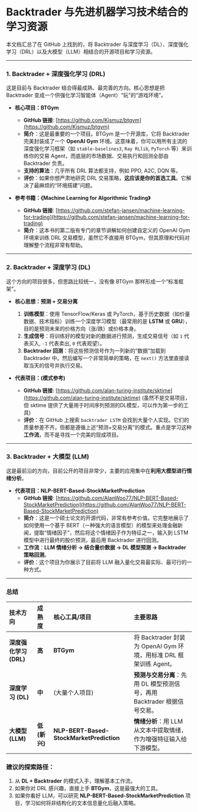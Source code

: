 # Backtrader 与先进机器学习技术结合的学习资源

本文档汇总了在 GitHub 上找到的，将 Backtrader 与深度学习（DL）、深度强化学习（DRL）以及大模型（LLM）相结合的开源项目和学习资源。

---

### 1. Backtrader + 深度强化学习 (DRL)

这是目前与 Backtrader 结合得最成熟、最完善的方向。核心思想是把 Backtrader 变成一个供强化学习智能体（Agent）“玩”的“游戏环境”。

*   **核心项目：BTGym**
    *   **GitHub 链接**: [https://github.com/Kismuz/btgym](https://github.com/Kismuz/btgym)
    *   **简介**：这是最重要的一个项目。BTGym 是一个开源库，它将 Backtrader 完美封装成了一个 **OpenAI Gym** 环境。这意味着，你可以用所有主流的深度强化学习框架（如 `stable-baselines3`, `Ray RLlib`, `PyTorch` 等）来训练你的交易 Agent，而底层的市场数据、交易执行和回测全部由 Backtrader 负责。
    *   **支持的算法**：几乎所有 DRL 算法都支持，例如 PPO, A2C, DQN 等。
    *   **评价**：如果你想严肃地研究 DRL 交易策略，**这应该是你的首选工具**。它解决了最麻烦的“环境搭建”问题。

*   **参考书籍：《Machine Learning for Algorithmic Trading》**
    *   **GitHub 链接**: [https://github.com/stefan-jansen/machine-learning-for-trading](https://github.com/stefan-jansen/machine-learning-for-trading)
    *   **简介**：这本书的第二版有专门的章节讲解如何创建自定义的 OpenAI Gym 环境来训练 DRL 交易模型，虽然它不直接用 BTGym，但其原理和代码对理解整个流程非常有帮助。

---

### 2. Backtrader + 深度学习 (DL)

这个方向的项目很多，但思路比较统一，没有像 BTGym 那样形成一个“标准框架”。

*   **核心思想：预测 + 交易分离**
    1.  **训练模型**：使用 TensorFlow/Keras 或 PyTorch，基于历史数据（如价量数据、技术指标）训练一个深度学习模型（最常用的是 **LSTM** 或 **GRU**），目的是预测未来的价格方向（涨/跌）或价格本身。
    2.  **生成信号**：将训练好的模型对新的数据进行预测，生成交易信号（如 `1` 代表买入, `-1` 代表卖出, `0` 代表观望）。
    3.  **Backtrader 回测**：将这些预测信号作为一列新的“数据”加载到 Backtrader 中。然后编写一个非常简单的策略，在 `next()` 方法里直接读取当天的信号并执行交易。

*   **代表项目：(模式参考)**
    *   **GitHub 链接**: [https://github.com/alan-turing-institute/sktime](https://github.com/alan-turing-institute/sktime) (虽然不是交易项目，但 sktime 提供了大量用于时间序列预测的DL模型，可以作为第一步的工具)
    *   **评价**：在 GitHub 上搜索 `backtrader LSTM` 会找到大量个人实现。它们的质量参差不齐，但都是遵循上述“预测+交易分离”的模式。重点是学习这种**工作流**，而不是寻找一个完美的现成项目。

---

### 3. Backtrader + 大模型 (LLM)

这是最前沿的方向，目前公开的项目非常少，主要的应用集中在**利用大模型进行情绪分析**。

*   **代表项目：NLP-BERT-Based-StockMarketPrediction**
    *   **GitHub 链接**: [https://github.com/AlanWoo77/NLP-BERT-Based-StockMarketPrediction](https://github.com/AlanWoo77/NLP-BERT-Based-StockMarketPrediction)
    *   **简介**：这是一个硕士论文的开源代码，非常有参考价值。它完整地展示了如何使用一个基于 BERT（一种强大的语言模型）的模型来处理金融新闻，提取“情绪因子”，然后将这个情绪因子作为特征之一，输入到 LSTM 模型中进行最终的股价预测，最后用 Backtrader 进行回测。
    *   **工作流**：**LLM 情绪分析 → 结合量价数据 → DL 模型预测 → Backtrader 策略回测**。
    *   **评价**：这个项目为你展示了目前将 LLM 融入量化交易最实际、最可行的一种方式。

---

### 总结

| 技术方向 | 成熟度 | 核心工具/项目 | 主要思路 |
| :--- | :--- | :--- | :--- |
| **深度强化学习 (DRL)** | **高** | **BTGym** | 将 Backtrader 封装为 OpenAI Gym 环境，用标准 DRL 框架训练 Agent。 |
| **深度学习 (DL)** | **中** | (大量个人项目) | **预测与交易分离**：先用 DL 模型预测信号，再用 Backtrader 根据信号交易。 |
| **大模型 (LLM)** | **低 (新兴)** | **NLP-BERT-Based-StockMarketPrediction** | **情绪分析**：用 LLM 从文本中提取情绪，作为增强特征输入给下游模型。 |

### 建议的探索路径：
1.  从 **DL + Backtrader** 的模式入手，理解基本工作流。
2.  如果你对 DRL 感兴趣，直接上手 **BTGym**，这是最强大的工具。
3.  如果你看好 LLM，可以研究 **NLP-BERT-Based-StockMarketPrediction** 项目，学习如何将非结构化的文本信息量化后融入策略。

